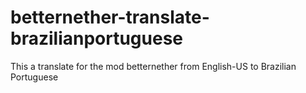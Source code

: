 # betternether-translate-brazilianportuguese
This a translate for the mod betternether from English-US to Brazilian Portuguese
